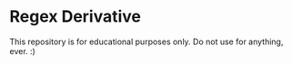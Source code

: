 # Regex Derivative

This repository is for educational purposes only. Do not use for anything, ever. :)
